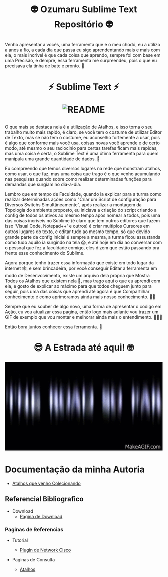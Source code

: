 <h1><p align="center">  👽 Ozumaru Sublime Text Repositório 👽</p></h1>

Venho apresentar a vocês, uma ferramenta que é o meu chodó, eu a utilizo a anos a fio, a cada dia que passa eu sigo aprendentando mais e mais com ela, o mais incrivel é que cada coisa que aprendo, sempre foi com base em uma Precisão, e dempre, essa ferramenta me surpreendeu, pois o que eu precisava ela tinha de bate e pronto. 👾

<h1>
  <p align="center">⚡ Sublime Text ⚡</p>
  <p align="center"><img title="Readme" src="https://github.com/ozumaru/Ozumaru-Sublime-Text-/blob/main/Sublime-Text_Logo.png" alt="README" height="250" wight="250"></p>
</h1>

O que mais se destaca nela é a utilização de Atalhos, e isso torna o seu trabalho muito mais rapido, é claro, se você tem o costume de utilizar Editor de Texto, mas se não tem o costume, eu aconselho fortemente a usar, pois é algo que conforme mais você usa, coisas novas você aprende e de certo modo, até mesmo o seu raciocinio para certas tarefas ficam mais rapidas, mas uma coisa é certa, o Sublime Text é uma ótima ferramenta para quem manipula uma grande quantidade de dados. 🧠

Eu compreendo que temos diversos lugares na rede que monstram atalhos, como usar, o que faz, mas uma coisa que trago é o que venho acumulando nas pesquisas quando sobre como realizar determinadas funções para demandas que surgiam no dia-a-dia.

Lembro que em tempo de Faculdade, quando ia explicar para a turma como realizar determinadas ações como "Criar um Script de configuração para Diversos Switchs Simultâneamente", após realizar a montagem da Topologia do ambiente proposto, eu iniciava a criação do script criando a config de todos os ativos ao mesmo tempo após nomear a todos, pois uma das coisas incriveis no Sublime (é claro que tem outros editores que fazem isso 'Visual Code, Notepad++' e outros) é criar multiplos Cursores em outros lugares do texto, e editar tudo ao mesmo tempo, só que devido grande parte da config inicial é sempre a mesma, a turma ficou assustanda como tudo aquilo ia surgindo na tela 😱, e até hoje em dia ao conversar com o pessoal que fez a faculdade comigo, eles dizem que estão passando pra frente esse conhecimento do Sublime.

Agora porque tenho trazer essa informação que existe em todo lugar da internet 🕸️, e sem brincadeira, por você conseguir Editar a ferramenta em modo de Desenvolvimento, existe um arquivo dela própria que Mostra Todos os Atalhos que existem nela 🤖, mas trago aqui o que eu aprendi com ela, e gosto de explicar ao máximo para que todos cheguem junto para seguir, pois uma das coisas que aprendi até agora é que Compartilhar conhecimento é como aprimoramos ainda mais nosso conhecimento. 🏃🏻

Sempre que eu souber de algo novo, uma forma de apresentar o codigo em Ação, eu vou atualizar essa pagina, então logo mais adiante vou trazer um GIF de exemplo que vou montar e melhorar ainda mais o entendimento. 👨🏻‍💻

Então bora juntos conhecer essa ferramenta. 🤩

<p align="center">
  <h1><p align="center">  😎 A Estrada até aqui! 🤓</p></h1>
  <p align="center"> <img src="https://github.com/ozumaru/Ozumaru-Sublime-Text/blob/main/Road_so_far.gif" width="700">
</p>
 
# Documentação da minha Autoria
 - [Atalhos que venho Colecionando](https://github.com/ozumaru/Ozumaru-Sublime-Text/blob/main/Documents/Sublime%20Text%20-%20Atalhos.md)


## Referencial Bibliografico
 - Download
    - [Pagina de Download](https://www.sublimetext.com)

 ### Paginas de Referencias
 - Tutorial
     - [Plugin de Network Cisco](https://packagecontrol.io/packages/Network%20Tech)

 - Paginas de Consulta
    - [Atalhos](https://quickref.me/sublime-text.html)
